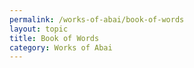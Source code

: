 ```yaml
---
permalink: /works-of-abai/book-of-words
layout: topic
title: Book of Words
category: Works of Abai
---
```

